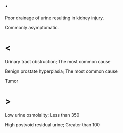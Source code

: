 # .

Poor drainage of urine resulting in kidney injury.

Commonly asymptomatic.

# <

Urinary tract obstruction; The most common cause

Benign prostate hyperplasia; The most common cause

Tumor

# >

Low urine osmolality; Less than 350

High postvoid residual urine; Greater than 100 
